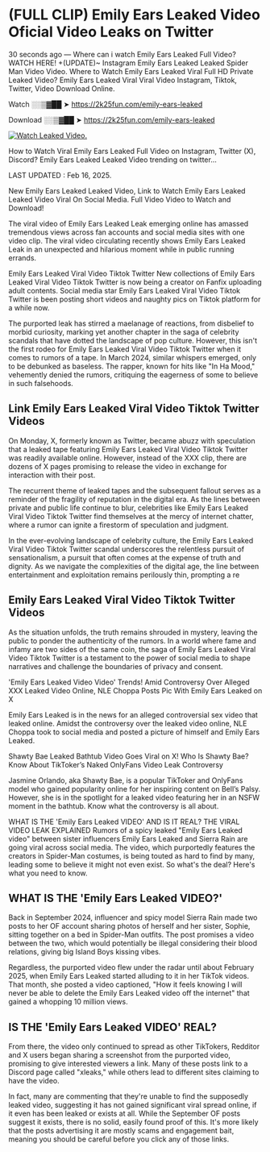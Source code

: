# (FULL CLIP) Emily Ears Leaked Video Oficial Video Leaks on Twitter

30 seconds ago — Where can i watch Emily Ears Leaked Full Video? WATCH HERE! +(UPDATE)~ Instagram Emily Ears Leaked Leaked Spider Man Video Video. Where to Watch Emily Ears Leaked Viral Full HD Private Leaked Video? Emily Ears Leaked Viral Viral Video Instagram, Tiktok, Twitter, Video Download Online.

Watch ░░▒▓██ ➤ https://2k25fun.com/emily-ears-leaked

Download ░░▒▓██ ➤ https://2k25fun.com/emily-ears-leaked

[![Watch Leaked Video.](https://miro.medium.com/v2/resize:fit:828/format:webp/1*cilzJN44JGOrTw9NJCrNHA.gif "Watch Leaked Video")](https://2k25fun.com/emily-ears-leaked)

How to Watch Viral Emily Ears Leaked Full Video on Instagram, Twitter (X), Discord? Emily Ears Leaked Leaked Video trending on twitter...

LAST UPDATED : Feb 16, 2025.

New Emily Ears Leaked Leaked Video, Link to Watch Emily Ears Leaked Leaked Video Viral On Social Media. Full Video Video to Watch and Download!

The viral video of Emily Ears Leaked Leak emerging online has amassed tremendous views across fan accounts and social media sites with one video clip. The viral video circulating recently shows Emily Ears Leaked Leak in an unexpected and hilarious moment while in public running errands.

Emily Ears Leaked Viral Video Tiktok Twitter New collections of Emily Ears Leaked Viral Video Tiktok Twitter is now being a creator on Fanfix uploading adult contents. Social media star Emily Ears Leaked Viral Video Tiktok Twitter is been posting short videos and naughty pics on Tiktok platform for a while now.

The purported leak has stirred a maelanage of reactions, from disbelief to morbid curiosity, marking yet another chapter in the saga of celebrity scandals that have dotted the landscape of pop culture. However, this isn't the first rodeo for Emily Ears Leaked Viral Video Tiktok Twitter when it comes to rumors of a tape. In March 2024, similar whispers emerged, only to be debunked as baseless. The rapper, known for hits like "In Ha Mood," vehemently denied the rumors, critiquing the eagerness of some to believe in such falsehoods.

## Link Emily Ears Leaked Viral Video Tiktok Twitter Videos

On Monday, X, formerly known as Twitter, became abuzz with speculation that a leaked tape featuring Emily Ears Leaked Viral Video Tiktok Twitter was readily available online. However, instead of the XXX clip, there are dozens of X pages promising to release the video in exchange for interaction with their post.

The recurrent theme of leaked tapes and the subsequent fallout serves as a reminder of the fragility of reputation in the digital era. As the lines between private and public life continue to blur, celebrities like Emily Ears Leaked Viral Video Tiktok Twitter find themselves at the mercy of internet chatter, where a rumor can ignite a firestorm of speculation and judgment.

In the ever-evolving landscape of celebrity culture, the Emily Ears Leaked Viral Video Tiktok Twitter scandal underscores the relentless pursuit of sensationalism, a pursuit that often comes at the expense of truth and dignity. As we navigate the complexities of the digital age, the line between entertainment and exploitation remains perilously thin, prompting a re

##  Emily Ears Leaked Viral Video Tiktok Twitter Videos

As the situation unfolds, the truth remains shrouded in mystery, leaving the public to ponder the authenticity of the rumors. In a world where fame and infamy are two sides of the same coin, the saga of Emily Ears Leaked Viral Video Tiktok Twitter is a testament to the power of social media to shape narratives and challenge the boundaries of privacy and consent.

'Emily Ears Leaked Video Video' Trends! Amid Controversy Over Alleged XXX Leaked Video Online, NLE Choppa Posts Pic With Emily Ears Leaked on X

Emily Ears Leaked is in the news for an alleged controversial sex video that leaked online. Amidst the controversy over the leaked video online, NLE Choppa took to social media and posted a picture of himself and Emily Ears Leaked.

Shawty Bae Leaked Bathtub Video Goes Viral on X! Who Is Shawty Bae? Know About TikToker’s Naked OnlyFans Video Leak Controversy

Jasmine Orlando, aka Shawty Bae, is a popular TikToker and OnlyFans model who gained popularity online for her inspiring content on Bell’s Palsy. However, she is in the spotlight for a leaked video featuring her in an NSFW moment in the bathtub. Know what the controversy is all about.

WHAT IS THE 'Emily Ears Leaked VIDEO' AND IS IT REAL? THE VIRAL VIDEO LEAK EXPLAINED Rumors of a spicy leaked "Emily Ears Leaked video" between sister influencers Emily Ears Leaked and Sierra Rain are going viral across social media. The video, which purportedly features the creators in Spider-Man costumes, is being touted as hard to find by many, leading some to believe it might not even exist. So what's the deal? Here's what you need to know.

## WHAT IS THE 'Emily Ears Leaked VIDEO?'

Back in September 2024, influencer and spicy model Sierra Rain made two posts to her OF account sharing photos of herself and her sister, Sophie, sitting together on a bed in Spider-Man outfits. The post promises a video between the two, which would potentially be illegal considering their blood relations, giving big Island Boys kissing vibes.

Regardless, the purported video flew under the radar until about February 2025, when Emily Ears Leaked started alluding to it in her TikTok videos. That month, she posted a video captioned, "How it feels knowing I will never be able to delete the Emily Ears Leaked video off the internet" that gained a whopping 10 million views.

## IS THE 'Emily Ears Leaked VIDEO' REAL?

From there, the video only continued to spread as other TikTokers, Redditor and X users began sharing a screenshot from the purported video, promising to give interested viewers a link. Many of these posts link to a Discord page called "xleaks," while others lead to different sites claiming to have the video.

In fact, many are commenting that they're unable to find the supposedly leaked video, suggesting it has not gained significant viral spread online, if it even has been leaked or exists at all. While the September OF posts suggest it exists, there is no solid, easily found proof of this. It's more likely that the posts advertising it are mostly scams and engagement bait, meaning you should be careful before you click any of those links.